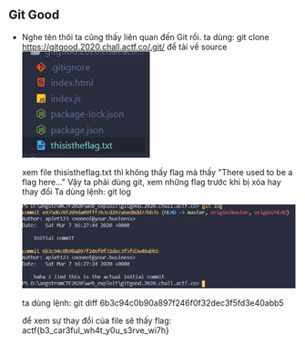 ## Git Good

- Nghe tên thôi ta cũng thấy liên quan đến Git rồi. 
  ta dùng: git clone https://gitgood.2020.chall.actf.co/.git/
  để tải về source
  <img src="./1.png">

  xem file thisistheflag.txt thì không thấy flag mà thấy "There used to be a flag here..."
  Vậy ta phải dùng git, xem những flag trước khi bị xóa hay thay đổi
  Ta dùng lệnh: git log 

  <img src="./2.png">

  ta dùng lệnh: git diff 6b3c94c0b90a897f246f0f32dec3f5fd3e40abb5

  để xem sự thay đổi của file sẽ thấy flag: actf{b3_car3ful_wh4t_y0u_s3rve_wi7h}